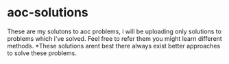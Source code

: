 # aoc-solutions
These are my solutons to aoc problems, i will be uploading only solutions to problems which i've solved.
Feel free to refer them you might learn different methods.
*These solutions arent best there always exist better approaches to solve these problems.
